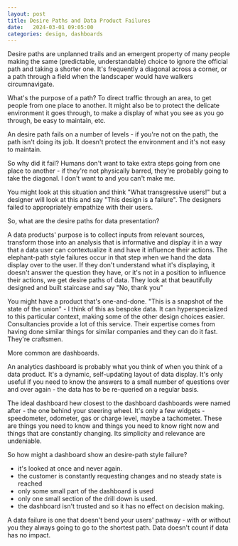 ```yaml
---
layout: post
title: Desire Paths and Data Product Failures
date:   2024-03-01 09:05:00
categories: design, dashboards
---
```


Desire paths are unplanned trails and an emergent property of many people making the same (predictable, understandable) choice to ignore the official path and taking a shorter one.  It's frequently a diagonal across a corner, or a path through a field when the landscaper would have walkers circumnavigate. 

What's the purpose of a path?  To direct traffic through an area, to get people from one place to another.  It might also be to protect the delicate environment it goes through, to make a display of what you see as you go through, be easy to maintain, etc.

An desire path fails on a number of levels - if you're not on the path, the path isn't doing its job.  It doesn't protect the environment and it's not easy to maintain.

So why did it fail?  Humans don't want to take extra steps going from one place to another - if they're not physically barred, they're probably going to take the diagonal. I don't want to and you can't make me.

You might look at this situation and think "What transgressive users!" but a designer will look at this and say "This design is a failure".  The designers failed to appropriately empathize with their users.

So, what are the desire paths for data presentation?

A data products' purpose is to collect inputs from relevant sources, transform those into an analysis that is informative and display it in a way that a data user can contextualize it and have it influence their actions.  The elephant-path style failures occur in that step when we hand the data display over to the user.  If they don't understand what it's displaying, it doesn't answer the question they have, or it's not in a position to influence their actions, we get desire paths of data.  They look at that beautifully designed and built staircase and say "No, thank you"

You might have a product that's one-and-done.  "This is a snapshot of the state of the union" - I think of this as bespoke data.  It can hyperspecialized to this particular context, making some of the other design choices easier.  Consultancies provide a lot of this service.  Their expertise comes from having done similar things for similar companies and they can do it fast.  They're craftsmen.

More common are dashboards.

An analytics dashboard is probably what you think of when you think of a data product.  It's a dynamic, self-updating layout of data display.  It's only useful if you need to know the answers to a small number of questions over and over again - the data has to be re-queried on a regular basis.

The ideal dashboard hew closest to the dashboard dashboards were named after - the one behind your steering wheel.  It's only a few widgets - speedometer, odometer, gas or charge level, maybe a tachometer.  These are things you need to know and things you need to know right now and things that are constantly changing.  Its simplicity and relevance are undeniable.

So how might a dashboard show an desire-path style failure?

- it's looked at once and never again.
- the customer is constantly requesting changes and no steady state is reached
- only some small part of the dashboard is used
- only one small section of the drill down is used.
- the dashboard isn't trusted and so it has no effect on decision making.

A data failure is one that doesn't bend your users' pathway - with or without you they always going to go to the shortest path.  Data doesn't count if data has no impact.
